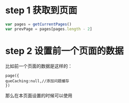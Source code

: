 

# step 1 获取到页面

```js
var pages = getCurrentPages()
var prevPage = pages[pages.length - 2]
```



# step  2 设置前一个页面的数据

比如前一个页面的数据是这样的：

```
page({
queCaching:null,//添加问题缓存
})
```

那么在本页面设置的时候可以使用

